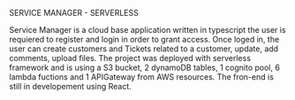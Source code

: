 

SERVICE MANAGER - SERVERLESS

Service Manager is a cloud base application written in typescript the user is requiered to register and login in order to grant access. Once loged in, the user can create customers and Tickets related to a customer, update, add comments, upload files.  The project was deployed with serverless framework and is using a S3 bucket, 2 dynamoDB tables, 1 cognito pool, 6 lambda fuctions and 1 APIGateway from AWS resources. The fron-end is still in developement using React.
